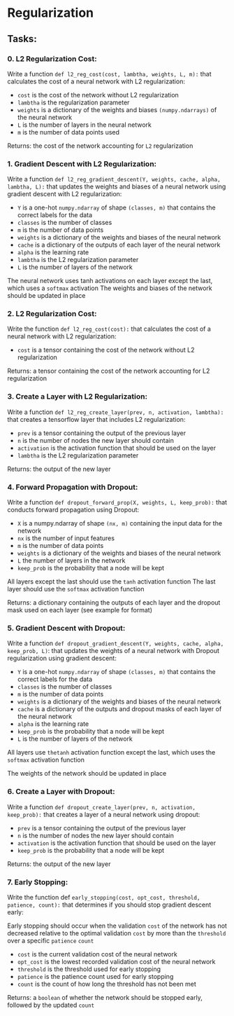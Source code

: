 # Regularization

## Tasks:

### 0. L2 Regularization Cost:
Write a function `def l2_reg_cost(cost, lambtha, weights, L, m):` that calculates the cost of a neural network with L2 regularization:

- `cost` is the cost of the network without L2 regularization
- ``lambtha`` is the regularization parameter
- ``weights`` is a dictionary of the weights and biases ``(numpy.ndarrays)`` of the neural network
- `L` is the number of layers in the neural network
- `m` is the number of data points used

Returns: the cost of the network accounting for ``L2`` regularization

### 1. Gradient Descent with L2 Regularization:
Write a function ``def l2_reg_gradient_descent(Y, weights, cache, alpha, lambtha, L):`` that updates the weights and biases of a neural network using gradient descent with L2 regularization:

- ``Y`` is a one-hot ``numpy.ndarray`` of shape ``(classes, m)`` that contains the correct labels for the data
- ``classes`` is the number of classes
- ``m`` is the number of data points
- ``weights`` is a dictionary of the weights and biases of the neural network
- ``cache`` is a dictionary of the outputs of each layer of the neural network
- ``alpha`` is the learning rate
- ``lambtha`` is the L2 regularization parameter
- ``L`` is the number of layers of the network

The neural network uses tanh activations on each layer except the last, which uses a ``softmax`` activation
The weights and biases of the network should be updated in place

### 2. L2 Regularization Cost:
Write the function ``def l2_reg_cost(cost):`` that calculates the cost of a neural network with L2 regularization:

- ``cost`` is a tensor containing the cost of the network without L2 regularization

Returns: a tensor containing the cost of the network accounting for L2 regularization

### 3. Create a Layer with L2 Regularization:
Write a function ``def l2_reg_create_layer(prev, n, activation, lambtha):`` that creates a tensorflow layer that includes L2 regularization:

- ``prev`` is a tensor containing the output of the previous layer
- ``n`` is the number of nodes the new layer should contain
- ``activation`` is the activation function that should be used on the layer
- ``lambtha`` is the L2 regularization parameter

Returns: the output of the new layer

### 4. Forward Propagation with Dropout:
Write a function ``def dropout_forward_prop(X, weights, L, keep_prob):`` that conducts forward propagation using Dropout:

- ``X`` is a numpy.ndarray of shape ``(nx, m)`` containing the input data for the network
- ``nx`` is the number of input features
- ``m`` is the number of data points
- ``weights`` is a dictionary of the weights and biases of the neural network
- ``L`` the number of layers in the network
- ``keep_prob`` is the probability that a node will be kept

All layers except the last should use the ``tanh`` activation function
The last layer should use the ``softmax`` activation function

Returns: a dictionary containing the outputs of each layer and the dropout mask used on each layer (see example for format)

### 5. Gradient Descent with Dropout:
Write a function ``def dropout_gradient_descent(Y, weights, cache, alpha, keep_prob, L)``: that updates the weights of a neural network with Dropout regularization using gradient descent:

- ``Y`` is a one-hot ``numpy.ndarray`` of shape ``(classes, m)`` that contains the correct labels for the data
- ``classes`` is the number of classes
- ``m`` is the number of data points
- ``weights`` is a dictionary of the weights and biases of the neural network
- ``cache`` is a dictionary of the outputs and dropout masks of each layer of the neural network
- ``alpha`` is the learning rate
- ``keep_prob`` is the probability that a node will be kept
- ``L`` is the number of layers of the network

All layers use ``thetanh`` activation function except the last, which uses the ``softmax`` activation function

The weights of the network should be updated in place

### 6. Create a Layer with Dropout:
Write a function ``def dropout_create_layer(prev, n, activation, keep_prob):`` that creates a layer of a neural network using dropout:

- ``prev`` is a tensor containing the output of the previous layer
- ``n`` is the number of nodes the new layer should contain
- ``activation`` is the activation function that should be used on the layer
- ``keep_prob`` is the probability that a node will be kept

Returns: the output of the new layer

### 7. Early Stopping:
Write the function def ``early_stopping(cost, opt_cost, threshold, patience, count):`` that determines if you should stop gradient descent early:

Early stopping should occur when the validation ``cost`` of the network has not decreased relative to the optimal validation ``cost`` by more than the ``threshold`` over a specific ``patience`` ``count``

- ``cost`` is the current validation cost of the neural network
- ``opt_cost`` is the lowest recorded validation cost of the neural network
- ``threshold`` is the threshold used for early stopping
- ``patience`` is the patience count used for early stopping
- ``count`` is the count of how long the threshold has not been met

Returns: a ``boolean`` of whether the network should be stopped early, followed by the updated ``count``
